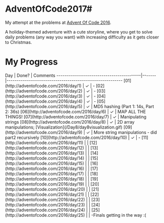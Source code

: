 # AdventOfCode2017#
My attempt at the problems at [Advent Of Code 2016](http://adventofcode.com/2016).

A holiday-themed adventure with a cute storyline, where you get to solve daily problems (any way you want) with increasing difficulty as it gets closer to Christmas.



<h1>My Progress</h1>
Day                                        | Done? | Comments
-------------------------------------------|-------|-----------------------------------------------------------
[01](http://adventofcode.com/2016/day/1)   |   ✓   | -
[02](http://adventofcode.com/2016/day/2)   |   ✓   | -
[03](http://adventofcode.com/2016/day/3)   |   ✓   | -
[04](http://adventofcode.com/2016/day/4)   |   ✓   | -
[05](http://adventofcode.com/2016/day/5)   |   ✓   | MD5 hashing (Part 1: 14s, Part 2: 36s)
[06](http://adventofcode.com/2016/day/6)   |   ✓   | MAP ALL THE THINGS!
[07](http://adventofcode.com/2016/day/7)   |   ✓   | Manipulating strings
[08](http://adventofcode.com/2016/day/8)   |   ✓   | 2D array manipulations; [Visualization](/Day8/day8visualization.gif)
[09](http://adventofcode.com/2016/day/9)   |   ✓   | More string manipulations - did part2 recursively
[10](http://adventofcode.com/2016/day/10)  |   ✓   | -
[11](http://adventofcode.com/2016/day/11)  |       | 
[12](http://adventofcode.com/2016/day/12)  |       | 
[13](http://adventofcode.com/2016/day/13)  |       | 
[14](http://adventofcode.com/2016/day/14)  |       | 
[15](http://adventofcode.com/2016/day/15)  |       | 
[16](http://adventofcode.com/2016/day/16)  |       |
[17](http://adventofcode.com/2016/day/17)  |       | 
[18](http://adventofcode.com/2016/day/18)  |       | 
[19](http://adventofcode.com/2016/day/19)  |       | 
[20](http://adventofcode.com/2016/day/20)  |       | 
[21](http://adventofcode.com/2016/day/21)  |       | 
[22](http://adventofcode.com/2016/day/22)  |       | 
[23](http://adventofcode.com/2016/day/23)  |       | 
[24](http://adventofcode.com/2016/day/24)  |       | 
[25](http://adventofcode.com/2016/day/25)  |       |
-Finals getting in the way :(
